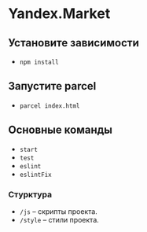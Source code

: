 # Yandex.Market

## Установите зависимости

  * `npm install`

## Запустите parcel

* `parcel index.html`

## Основные команды

  * `start`
  * `test`
  * `eslint`
  * `eslintFix`

### Стурктура
* `/js` – скрипты проекта.
* `/style` – стили проекта.
